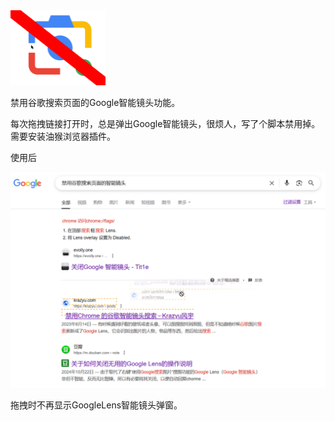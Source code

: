 <img src="./assets/image-20250519220849623.png" alt="image-20250519220849623" style="zoom:25%;" />

禁用谷歌搜索页面的Google智能镜头功能。

每次拖拽链接打开时，总是弹出Google智能镜头，很烦人，写了个脚本禁用掉。需要安装油猴浏览器插件。


使用后

![image-20250519210325235](./assets/image-20250519210325235.png)

拖拽时不再显示GoogleLens智能镜头弹窗。